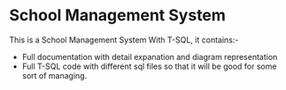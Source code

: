 # School Management System

This is a School Management System With T-SQL, it contains:-
    <ul>
        <li> Full documentation with detail expanation and diagram representation </li>
        <li> Full T-SQL code with different sql files so that it will be good for some sort of managing. </li>
    </ul>
